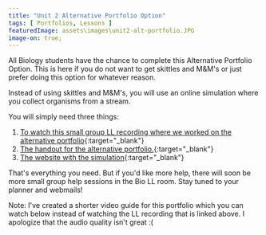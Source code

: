 ```yaml
---
title: "Unit 2 Alternative Portfolio Option"
tags: [ Portfolios, Lessons ]
featuredImage: assets\images\unit2-alt-portfolio.JPG
image-on: true;
---
```


All Biology students have the chance to complete this Alternative Portfolio Option. This is here if you do not want to get skittles and M&M's or just prefer doing this option for whatever reason.

Instead of using skittles and M&M's, you will use an online simulation where you collect organisms from a stream.

You will simply need three things:

1. [To watch this small group LL recording where we worked on the alternative portfolio](http://www.connexus.com/external/livelesson/?url-path=pqguhg2tfg1w&domain=ww3.livelesson.com){:target="_blank"}
2. [The handout for the alternative portfolio.](https://docs.google.com/document/d/1Txo0KSMtZW0XzeEovOiGvv9uwyTeObDx-iH5dE60tuI/edit?usp=sharing){:target="_blank"}
3. [The website with the simulation](http://virtualbiologylab.org/NetWebHTML_FilesJan2016/StreamDiversityModel.html){:target="_blank"}

That's everything you need. But if you'd like more help, there will soon be more small group help sessions in the Bio LL room. Stay tuned to your planner and webmails!

Note: I've created a shorter video guide for this portfolio which you can watch below instead of watching the LL recording that is linked above. I apologize that the audio quality isn't great :( 




